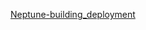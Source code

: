 [Neptune-building_deployment](https://neptune.ai/blog/recommender-systems-lessons-from-building-and-deployment)
